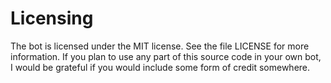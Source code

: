 
# Licensing 

The bot is licensed under the MIT license. See the file LICENSE for more information. If you plan to use any part of this source code in your own bot, I would be grateful if you would include some form of credit somewhere.
